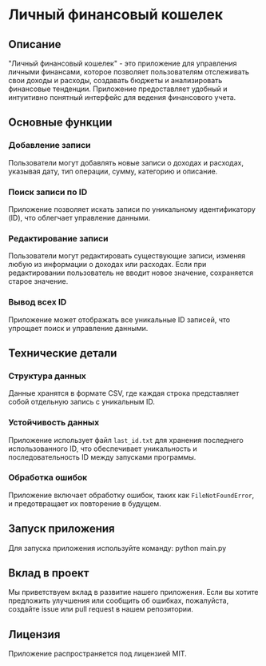 # Личный финансовый кошелек

## Описание
"Личный финансовый кошелек" - это приложение для управления личными финансами, которое позволяет пользователям отслеживать свои доходы и расходы, создавать бюджеты и анализировать финансовые тенденции. Приложение предоставляет удобный и интуитивно понятный интерфейс для ведения финансового учета.

## Основные функции

### Добавление записи
Пользователи могут добавлять новые записи о доходах и расходах, указывая дату, тип операции, сумму, категорию и описание.

### Поиск записи по ID
Приложение позволяет искать записи по уникальному идентификатору (ID), что облегчает управление данными.

### Редактирование записи
Пользователи могут редактировать существующие записи, изменяя любую из информации о доходах или расходах. Если при редактировании пользователь не вводит новое значение, сохраняется старое значение.

### Вывод всех ID
Приложение может отображать все уникальные ID записей, что упрощает поиск и управление данными.

## Технические детали

### Структура данных
Данные хранятся в формате CSV, где каждая строка представляет собой отдельную запись с уникальным ID.

### Устойчивость данных
Приложение использует файл `last_id.txt` для хранения последнего использованного ID, что обеспечивает уникальность и последовательность ID между запусками программы.

### Обработка ошибок
Приложение включает обработку ошибок, таких как `FileNotFoundError`, и предотвращает их повторение в будущем.

## Запуск приложения
Для запуска приложения используйте команду:
python main.py


## Вклад в проект
Мы приветствуем вклад в развитие нашего приложения. Если вы хотите предложить улучшения или сообщить об ошибках, пожалуйста, создайте issue или pull request в нашем репозитории.

## Лицензия
Приложение распространяется под лицензией MIT.
